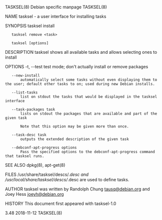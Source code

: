 TASKSEL(8)                                                                       Debian specific manpage                                                                       TASKSEL(8)

NAME
       tasksel - a user interface for installing tasks

SYNOPSIS
       tasksel install <task>

       tasksel remove <task>

       tasksel [options]

DESCRIPTION
       tasksel shows all available tasks and allows selecting ones to install

OPTIONS
       -t, --test
           test mode; don't actually install or remove packages

       --new-install
           automatically select some tasks without even displaying them to the user; default other tasks to on; used during new Debian installs.

       --list-tasks
           list on stdout the tasks that would be displayed in the tasksel interface

       --task-packages task
           lists on stdout the packages that are available and part of the given task

           Note that this option may be given more than once.

       --task-desc task
           outputs the extended description of the given task

       --debconf-apt-progress options
           Pass the specified options to the debconf-apt-progress command that tasksel runs.

SEE ALSO
       dpkg(8), apt-get(8)

FILES
       /usr/share/tasksel/descs/*.desc and /usr/local/share/tasksel/descs/*.desc are used to define tasks.

AUTHOR
       tasksel was written by Randolph Chung <tausq@debian.org> and Joey Hess <joeyh@debian.org>

HISTORY
       This document first appeared with tasksel-1.0

3.48                                                                                    2018-11-12                                                                             TASKSEL(8)
